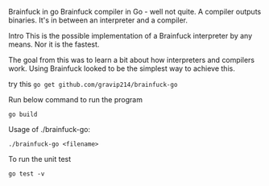 Brainfuck in go
Brainfuck compiler in Go - well not quite. A compiler outputs binaries. It's in between an interpreter and a compiler.

Intro
This is the possible implementation of a Brainfuck interpreter by any means. Nor it is the fastest.

The goal from this was to learn a bit about how interpreters and compilers work. Using Brainfuck looked to be the simplest way to achieve this.


 try this `go get github.com/gravip214/brainfuck-go`
 
Run below command to run the program

`go build`

Usage of ./brainfuck-go:

`./brainfuck-go <filename>`

To run the unit test

`go test -v`
